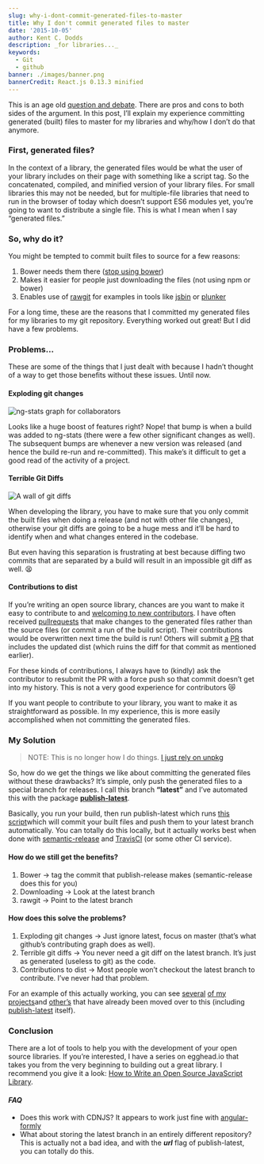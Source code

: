 ```yaml
---
slug: why-i-dont-commit-generated-files-to-master
title: Why I don't commit generated files to master
date: '2015-10-05'
author: Kent C. Dodds
description: _for libraries..._
keywords:
  - Git
  - github
banner: ./images/banner.png
bannerCredit: React.js 0.13.3 minified
---
```


This is an age old
[question and debate](http://stackoverflow.com/q/893913/971592). There are pros
and cons to both sides of the argument. In this post, I’ll explain my experience
committing generated (built) files to master for my libraries and why/how I
don’t do that anymore.

### First, generated files?

In the context of a library, the generated files would be what the user of your
library includes on their page with something like a script tag. So the
concatenated, compiled, and minified version of your library files. For small
libraries this may not be needed, but for multiple-file libraries that need to
run in the browser of today which doesn’t support ES6 modules yet, you’re going
to want to distribute a single file. This is what I mean when I say “generated
files.”

### So, why do it?

You might be tempted to commit built files to source for a few reasons:

1.  Bower needs them there
    ([stop using bower](http://gofore.com/ohjelmistokehitys/stop-using-bower/))
2.  Makes it easier for people just downloading the files (not using npm or
    bower)
3.  Enables use of [rawgit](http://rawgit.com/) for examples in tools like
    [jsbin](http://jsbin.com/) or [plunker](http://plnkr.co/)

For a long time, these are the reasons that I committed my generated files for
my libraries to my git repository. Everything worked out great! But I did have a
few problems.

### Problems…

These are some of the things that I just dealt with because I hadn’t thought of
a way to get those benefits without these issues. Until now.

#### Exploding git changes

![ng-stats graph for collaborators](./images/0.jpg)

Looks like a huge boost of features right? Nope! that bump is when a build was
added to ng-stats (there were a few other significant changes as well). The
subsequent bumps are whenever a new version was released (and hence the build
re-run and re-committed). This make’s it difficult to get a good read of the
activity of a project.

#### Terrible Git Diffs

![A wall of git diffs](./images/1.png)

When developing the library, you have to make sure that you only commit the
built files when doing a release (and not with other file changes), otherwise
your git diffs are going to be a huge mess and it’ll be hard to identify when
and what changes entered in the codebase.

But even having this separation is frustrating at best because diffing two
commits that are separated by a build will result in an impossible git diff as
well. 😫

#### Contributions to dist

If you’re writing an open source library, chances are you want to make it easy
to contribute to and
[welcoming to new contributors](http://www.erikaheidi.com/blog/is-your-open-source-project-welcoming-to-new-contributors).
I have often received
[pull](https://github.com/kentcdodds/ng-stats/pull/20)[requests](https://github.com/kentcdodds/ng-stats/pull/33)
that make changes to the generated files rather than the source files (or commit
a run of the build script). Their contributions would be overwritten next time
the build is run! Others will submit
[a](https://github.com/kentcdodds/ng-stats/pull/38)
[PR](https://github.com/kentcdodds/ng-stats/pull/44) that includes the updated
dist (which ruins the diff for that commit as mentioned earlier).

For these kinds of contributions, I always have to (kindly) ask the contributor
to resubmit the PR with a force push so that commit doesn’t get into my history.
This is not a very good experience for contributors 😿

If you want people to contribute to your library, you want to make it as
straightforward as possible. In my experience, this is more easily accomplished
when not committing the generated files.

### My Solution

> NOTE: This is no longer how I do things.
> [I just rely on unpkg](/blog/unpkg-an-open-source-cdn-for-npm)

So, how do we get the things we like about committing the generated files
without these drawbacks? It’s simple, only push the generated files to a special
branch for releases. I call this branch **“latest”** and I’ve automated this
with the package
[**publish-latest**](https://www.npmjs.com/package/publish-latest).

Basically, you run your build, then run publish-latest which runs
[this script](https://github.com/kentcdodds/publish-latest/blob/master/scripts/publish-latest.sh)which
will commit your built files and push them to your latest branch automatically.
You can totally do this locally, but it actually works best when done with
[semantic-release](https://github.com/semantic-release/semantic-release) and
[TravisCI](https://travis-ci.org/) (or some other CI service).

#### How do we still get the benefits?

1.  Bower -> tag the commit that publish-release makes (semantic-release does
    this for you)
2.  Downloading -> Look at the latest branch
3.  rawgit -> Point to the latest branch

#### How does this solve the problems?

1.  Exploding git changes -> Just ignore latest, focus on master (that’s what
    github’s contributing graph does as well).
2.  Terrible git diffs -> You never need a git diff on the latest branch. It’s
    just as generated (useless to git) as the code.
3.  Contributions to dist -> Most people won’t checkout the latest branch to
    contribute. I’ve never had that problem.

For an example of this actually working, you can see
[several](https://github.com/formly-js/angular-formly/tree/latest)
[of my](https://github.com/kentcdodds/cross-env/tree/latest)
[projects](https://github.com/kentcdodds/api-check/tree/latest)and
[other’s](https://github.com/Swimlane/angular-model-factory/tree/latest) that
have already been moved over to this (including
[publish-latest](https://github.com/kentcdodds/publish-latest/tree/latest)
itself).

### Conclusion

There are a lot of tools to help you with the development of your open source
libraries. If you’re interested, I have a series on egghead.io that takes you
from the very beginning to building out a great library. I recommend you give it
a look:
[How to Write an Open Source JavaScript Library](https://egghead.io/lessons/javascript-how-to-write-a-javascript-library-automating-releases-with-semantic-release).

#### _FAQ_

- Does this work with CDNJS? It appears to work just fine with
  [angular-formly](https://cdnjs.com/libraries/angular-formly)
- What about storing the latest branch in an entirely different repository? This
  is actually not a bad idea, and with the **_url_** flag of publish-latest, you
  can totally do this.
